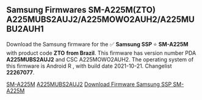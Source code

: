 <h2>Samsung Firmwares SM-A225M(ZTO) A225MUBS2AUJ2/A225MOWO2AUH2/A225MUBU2AUH1</h2>
Download the Samsung firmware for the ✅ <strong>Samsung SSP </strong> ⭐ <strong>SM-A225M</strong> with product code <strong>ZTO</strong> <strong> from Brazil</strong>. This firmware has version number PDA <strong>A225MUBS2AUJ2</strong> and CSC A225MOWO2AUH2. The operating system of this firmware is Android R , with build date 2021-10-21. Changelist <strong>22267077</strong>.


[SM-A225M](https://samfirm.shop/samsung/model/SM-A225M)
[A225MUBS2AUJ2](https://samfirm.shop/samsung/pda/A225MUBS2AUJ2)
[Download Firmware Samsung SSP SM-A225M](https://samfirm.shop/samsung/firmware/466817)
